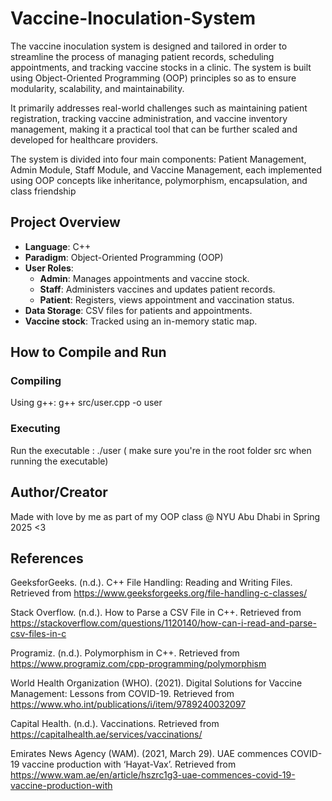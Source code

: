 # Vaccine-Inoculation-System
The vaccine inoculation system is designed and tailored in order to  streamline the process of managing patient records, scheduling appointments, and tracking vaccine stocks in a clinic. The system is built using Object-Oriented Programming (OOP) principles so as to ensure modularity, scalability, and maintainability. 

It primarily addresses real-world challenges such as maintaining patient registration, tracking vaccine administration, and vaccine inventory management, making it a practical tool that can be further scaled and developed for healthcare providers. 


The system is divided into four main components: Patient Management, Admin Module, Staff Module, and Vaccine Management, each implemented using OOP concepts like inheritance, polymorphism, encapsulation, and class friendship


## Project Overview

- **Language**: C++
- **Paradigm**: Object-Oriented Programming (OOP)
- **User Roles**:
  - **Admin**: Manages appointments and vaccine stock.
  - **Staff**: Administers vaccines and updates patient records.
  - **Patient**: Registers, views appointment and vaccination status.
- **Data Storage**: CSV files for patients and appointments.
- **Vaccine stock**: Tracked using an in-memory static map.



## How to Compile and Run

### Compiling 

Using g++:
g++ src/user.cpp -o user

### Executing 

Run the executable : 
./user ( make sure you're in the root folder src when running the executable)



## Author/Creator 

Made with love by me as part of my OOP class @ NYU Abu Dhabi in Spring 2025 <3




## References 

GeeksforGeeks. (n.d.). C++ File Handling: Reading and Writing Files. Retrieved from https://www.geeksforgeeks.org/file-handling-c-classes/

Stack Overflow. (n.d.). How to Parse a CSV File in C++. Retrieved from https://stackoverflow.com/questions/1120140/how-can-i-read-and-parse-csv-files-in-c

Programiz. (n.d.). Polymorphism in C++. Retrieved from https://www.programiz.com/cpp-programming/polymorphism

World Health Organization (WHO). (2021). Digital Solutions for Vaccine Management: Lessons from COVID-19. Retrieved from https://www.who.int/publications/i/item/9789240032097

Capital Health. (n.d.). Vaccinations. Retrieved from https://capitalhealth.ae/services/vaccinations/

Emirates News Agency (WAM). (2021, March 29). UAE commences COVID-19 vaccine production with ‘Hayat-Vax’. Retrieved from https://www.wam.ae/en/article/hszrc1g3-uae-commences-covid-19-vaccine-production-with


